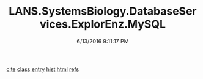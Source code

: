﻿---
title: LANS.SystemsBiology.DatabaseServices.ExplorEnz.MySQL
date: 6/13/2016 9:11:17 PM
---

[cite](T-LANS.SystemsBiology.DatabaseServices.ExplorEnz.MySQL.cite.html)
[class](T-LANS.SystemsBiology.DatabaseServices.ExplorEnz.MySQL.class.html)
[entry](T-LANS.SystemsBiology.DatabaseServices.ExplorEnz.MySQL.entry.html)
[hist](T-LANS.SystemsBiology.DatabaseServices.ExplorEnz.MySQL.hist.html)
[html](T-LANS.SystemsBiology.DatabaseServices.ExplorEnz.MySQL.html.html)
[refs](T-LANS.SystemsBiology.DatabaseServices.ExplorEnz.MySQL.refs.html)
